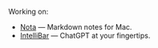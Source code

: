 Working on:
- [Nota](https://nota.md/) — Markdown notes for Mac.
- [IntelliBar](https://intellibar.app/) — ChatGPT at your fingertips.

<!--

[iBar](http://ibar.app/) — Launcher for the web.

**erusev/erusev** is a ✨ _special_ ✨ repository because its `README.md` (this file) appears on your GitHub profile.

Here are some ideas to get you started:

- 🔭 I’m currently working on ...
- 🌱 I’m currently learning ...
- 👯 I’m looking to collaborate on ...
- 🤔 I’m looking for help with ...
- 💬 Ask me about ...
- 📫 How to reach me: ...
- 😄 Pronouns: ...
- ⚡ Fun fact: ...
-->

